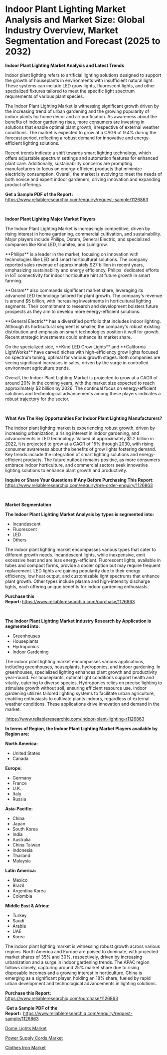 <p><h1>Indoor Plant Lighting Market Analysis and Market Size: Global Industry Overview, Market Segmentation and Forecast (2025 to 2032)</h1></p><p><strong>Indoor Plant Lighting Market Analysis and Latest Trends</strong></p>
<p><p>Indoor plant lighting refers to artificial lighting solutions designed to support the growth of houseplants in environments with insufficient natural light. These systems can include LED grow lights, fluorescent lights, and other specialized fixtures tailored to meet the specific light spectrum requirements of various plant species. </p><p>The Indoor Plant Lighting Market is witnessing significant growth driven by the increasing trend of urban gardening and the growing popularity of indoor plants for home decor and air purification. As awareness about the benefits of indoor gardening rises, more consumers are investing in solutions that enable optimal plant growth, irrespective of external weather conditions. The market is expected to grow at a CAGR of 9.4% during the forecast period, reflecting a robust demand for innovative and energy-efficient lighting solutions. </p><p>Recent trends indicate a shift towards smart lighting technology, which offers adjustable spectrum settings and automation features for enhanced plant care. Additionally, sustainability concerns are prompting manufacturers to focus on energy-efficient products that minimize electricity consumption. Overall, the market is evolving to meet the needs of both novice and expert indoor gardeners, driving innovation and expanding product offerings.</p></p>
<p><strong>Get a Sample PDF of the Report:&nbsp;</strong> <a href="https://www.reliableresearchiq.com/enquiry/request-sample/1126863?utm_campaign=1834&utm_medium=2&utm_source=Github&utm_content=ia&utm_term=10022025&utm_id=indoor-plant-lighting">https://www.reliableresearchiq.com/enquiry/request-sample/1126863</a></p>
<p>&nbsp;</p>
<p><strong>Indoor Plant Lighting Major Market Players</strong></p>
<p><p>The Indoor Plant Lighting Market is increasingly competitive, driven by rising interest in home gardening, commercial cultivation, and sustainability. Major players include Philips, Osram, General Electric, and specialized companies like Kind LED, Illumitex, and Lumigrow.</p><p>**Philips** is a leader in the market, focusing on innovation with technologies like LED and smart horticultural solutions. The company reported sales revenue of approximately $27 billion in recent years, emphasizing sustainability and energy efficiency. Philips' dedicated efforts in IoT connectivity for indoor horticulture hint at future growth in smart farming.</p><p>**Osram** also commands significant market share, leveraging its advanced LED technology tailored for plant growth. The company's revenue is around $5 billion, with increasing investments in horticultural lighting segments. Their commitment to research and development bolsters future prospects as they aim to develop more energy-efficient solutions.</p><p>**General Electric** has a diversified portfolio that includes indoor lighting. Although its horticultural segment is smaller, the company's robust existing distribution and emphasis on smart technologies position it well for growth. Recent strategic investments could enhance its market share.</p><p>On the specialized side, **Kind LED Grow Lights** and **California LightWorks** have carved niches with high-efficiency grow lights focused on spectrum tuning, optimal for various growth stages. Both companies are seeing significant increases in sales, driven by the surge in controlled environment agriculture trends.</p><p>Overall, the Indoor Plant Lighting Market is projected to grow at a CAGR of around 20% in the coming years, with the market size expected to reach approximately $2 billion by 2026. The continual focus on energy-efficient solutions and technological advancements among these players indicates a robust trajectory for the sector.</p></p>
<p>&nbsp;</p>
<p><strong>What Are The Key Opportunities For Indoor Plant Lighting Manufacturers?</strong></p>
<p><p>The indoor plant lighting market is experiencing robust growth, driven by increasing urbanization, a rising interest in indoor gardening, and advancements in LED technology. Valued at approximately $1.2 billion in 2022, it is projected to grow at a CAGR of 15% through 2030, with rising consumer awareness about the benefits of grow lights fostering demand. Key trends include the integration of smart lighting solutions and energy-efficient products. The future outlook remains positive, as more consumers embrace indoor horticulture, and commercial sectors seek innovative lighting solutions to enhance plant growth and productivity.</p></p>
<p><strong>Inquire or Share Your Questions If Any Before Purchasing This Report:</strong> <a href="https://www.reliableresearchiq.com/enquiry/pre-order-enquiry/1126863?utm_campaign=1834&utm_medium=2&utm_source=Github&utm_content=ia&utm_term=10022025&utm_id=indoor-plant-lighting">https://www.reliableresearchiq.com/enquiry/pre-order-enquiry/1126863</a></p>
<p>&nbsp;</p>
<p><strong>Market Segmentation</strong></p>
<p><strong>The Indoor Plant Lighting Market Analysis by types is segmented into:</strong></p>
<p><ul><li>Incandescent</li><li>Fluorescent</li><li>LED</li><li>Others</li></ul></p>
<p><p>The indoor plant lighting market encompasses various types that cater to different growth needs. Incandescent lights, while inexpensive, emit excessive heat and are less energy-efficient. Fluorescent lights, available in tubes and compact forms, provide a cooler option but may require frequent replacement. LED lights are gaining popularity due to their energy efficiency, low heat output, and customizable light spectrums that enhance plant growth. Other types include plasma and high-intensity discharge lights, each offering unique benefits for indoor gardening enthusiasts.</p></p>
<p><strong>Purchase this Report:&nbsp;</strong><a href="https://www.reliableresearchiq.com/purchase/1126863?utm_campaign=1834&utm_medium=2&utm_source=Github&utm_content=ia&utm_term=10022025&utm_id=indoor-plant-lighting">https://www.reliableresearchiq.com/purchase/1126863</a></p>
<p>&nbsp;</p>
<p><strong>The Indoor Plant Lighting Market Industry Research by Application is segmented into:</strong></p>
<p><ul><li>Greenhouses</li><li>Houseplants</li><li>Hydroponics</li><li>Indoor Gardening</li></ul></p>
<p><p>The indoor plant lighting market encompasses various applications, including greenhouses, houseplants, hydroponics, and indoor gardening. In greenhouses, specialized lighting enhances plant growth and productivity year-round. For houseplants, optimal light conditions support health and vitality, catering to diverse species. Hydroponics relies on precise lighting to stimulate growth without soil, ensuring efficient resource use. Indoor gardening utilizes tailored lighting systems to facilitate urban agriculture, enabling enthusiasts to cultivate plants indoors, regardless of external weather conditions. These applications drive innovation and demand in the market.</p></p>
<p><a href="https://www.reliableresearchiq.com/indoor-plant-lighting-r1126863?utm_campaign=1834&utm_medium=2&utm_source=Github&utm_content=ia&utm_term=10022025&utm_id=indoor-plant-lighting">&nbsp;https://www.reliableresearchiq.com/indoor-plant-lighting-r1126863</a></p>
<p><strong>In terms of Region, the Indoor Plant Lighting Market Players available by Region are:</strong></p>
<p>
    <p> <strong> North America: </strong>
        <ul>
            <li>United States</li>
            <li>Canada</li>
        </ul>
        </p> 
    <p> <strong> Europe: </strong>
        <ul>
            <li>Germany</li>
            <li>France</li>
            <li>U.K.</li>
            <li>Italy</li>
            <li>Russia</li>
        </ul>
        </p> 
    <p> <strong> Asia-Pacific: </strong>
        <ul>
            <li>China</li>
            <li>Japan</li>
            <li>South Korea</li>
            <li>India</li>
            <li>Australia</li>
            <li>China Taiwan</li>
            <li>Indonesia</li>
            <li>Thailand</li>
            <li>Malaysia</li>
        </ul>
        </p> 
    <p> <strong> Latin America: </strong>
        <ul>
            <li>Mexico</li>
            <li>Brazil</li>
            <li>Argentina Korea</li>
            <li>Colombia</li>
        </ul>
        </p> 
    <p> <strong> Middle East & Africa: </strong>
        <ul>
            <li>Turkey</li>
            <li>Saudi</li>
            <li>Arabia</li>
            <li>UAE</li>
            <li>Korea</li>
        </ul>
    </p>
    </p>
<p><p>The indoor plant lighting market is witnessing robust growth across various regions. North America and Europe are poised to dominate, with projected market shares of 35% and 30%, respectively, driven by increasing urbanization and a surge in indoor gardening trends. The APAC region follows closely, capturing around 25% market share due to rising disposable incomes and a growing interest in horticulture. China is emerging as a significant player, holding an 18% share, fueled by rapid urban development and technological advancements in lighting solutions.</p></p>
<p><strong>Purchase this Report: </strong><a href="https://www.reliableresearchiq.com/purchase/1126863?utm_campaign=1834&utm_medium=2&utm_source=Github&utm_content=ia&utm_term=10022025&utm_id=indoor-plant-lighting">https://www.reliableresearchiq.com/purchase/1126863</a></p>
<p>&nbsp;<strong>Get a Sample PDF of the Report:&nbsp;&nbsp;</strong><a href="https://www.reliableresearchiq.com/enquiry/request-sample/1126863?utm_campaign=1834&utm_medium=2&utm_source=Github&utm_content=ia&utm_term=10022025&utm_id=indoor-plant-lighting">https://www.reliableresearchiq.com/enquiry/request-sample/1126863</a></p>
<p><strong></strong></p>
<p><p><a href="https://github.com/alatoeve/Market-Research-Report-List-1/blob/main/dome-lights-market.md?utm_campaign=1834&utm_medium=2&utm_source=Github&utm_content=ia&utm_term=10022025&utm_id=indoor-plant-lighting">Dome Lights Market</a></p><p><a href="https://github.com/achuoheatly/Market-Research-Report-List-1/blob/main/power-supply-cords-market.md?utm_campaign=1834&utm_medium=2&utm_source=Github&utm_content=ia&utm_term=10022025&utm_id=indoor-plant-lighting">Power Supply Cords Market</a></p><p><a href="https://github.com/calfiltinor/Market-Research-Report-List-1/blob/main/clothes-iron-market.md?utm_campaign=1834&utm_medium=2&utm_source=Github&utm_content=ia&utm_term=10022025&utm_id=indoor-plant-lighting">Clothes Iron Market</a></p></p>